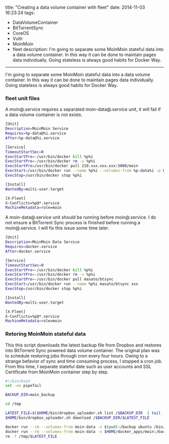 title: "Creating a data volume container with fleet"
date: 2014-11-03 16:23:24
tags:
 - DataVolumeContainer
 - BitTorrentSync
 - CoreOS
 - Vultr
 - MoinMoin
 - fleet
description: I'm going to  separate some MoinMoin stateful data into a data volume container. In this way it can be done to maintain pages data individually. Going stateless is always good habits for Docker Way.
---

I'm going to separate some MoinMoin stateful data into a data volume container. In this way it can be done to maintain pages data individually. Going stateless is always good habits for Docker Way.

<!-- more -->

### fleet unit files

A moin@.service requires a separated moin-data@.service unit, it will fail if a data volume container is not exists.

``` bash ~/docker_apps/moin/system/moin@.service
[Unit]
Description=MoinMoin Service
Requires=%p-data@%i.service
After=%p-data@%i.service

[Service]
TimeoutStartSec=0
ExecStartPre=-/usr/bin/docker kill %p%i
ExecStartPre=-/usr/bin/docker rm -v %p%i
ExecStartPre=/usr/bin/docker pull 210.xxx.xxx.xxx:5000/moin
ExecStart=/usr/bin/docker run --name %p%i --volumes-from %p-data%i -p 80:80 -p 443:443 210.xxx.xxx.xxx:5000/moin MasatoShimizu
ExecStop=/usr/bin/docker stop %p%i

[Install]
WantedBy=multi-user.target

[X-Fleet]
X-Conflicts=%p@*.service
MachineMetadata=role=moin
```

A moin-data@.service unit should be running before moin@.service. I do not ensure a BitTorrent Sync process is finished before running a moin@.service. I will fix this issue some time later.

``` bash ~/docker_apps/moin/system/moin-data@.service
[Unit]
Description=MoinMoin Data Service
Requires=docker.service
After=docker.service

[Service]
TimeoutStartSec=0
ExecStartPre=-/usr/bin/docker kill %p%i
ExecStartPre=-/usr/bin/docker rm -v %p%i
ExecStartPre=-/usr/bin/docker pull masato/btsync
ExecStart=/usr/bin/docker run --name %p%i masato/btsync xxx
ExecStop=/usr/bin/docker stop %p%i

[Install]
WantedBy=multi-user.target

[X-Fleet]
X-Conflicts=%p@*.service
MachineMetadata=role=moin

```

### Retoring MoinMoin stateful data

This this script downloads the latest backup file from Dropbox and restores into BitTorrent Sync powered data volume container. The original plan was to schedule restoring jobs through cron every four hours. Owing to a strange befavior of sync and time consuming process, I stopped a cron job. From this time, I separate stateful date such as user accounts and SSL Certificate from MoinMoin container step by step.

``` bash ~/bin/moin-update
#!/bin/bash
set -eo pipefail

BACKUP_DIR=moin_backup

cd /tmp

LATEST_FILE=$($HOME/bin/dropbox_uploader.sh list /$BACKUP_DIR  | tail -n +2 | awk '{print $3}' | sort -nr | head -1)
$HOME/bin/dropbox_uploader.sh download /$BACKUP_DIR/$LATEST_FILE

docker run --rm --volumes-from moin-data -v $(pwd):/backup ubuntu /bin/bash -c "rm -fr /data/pages/* && mkdir -p /data/pages && tar zxf /backup/$LATEST_FILE --strip-components=1 -C /data/pages/ && chown -R 33:33 /data/pages"
docker run --rm --volumes-from moin-data -v $HOME/docker_apps/moin:/backup busybox sh -c 'mkdir -p /data/user && cp /backup/user /data/user/##########.##.##### && chown -R 33:33 /data/user'
rm -f /tmp/$LATEST_FILE
```
